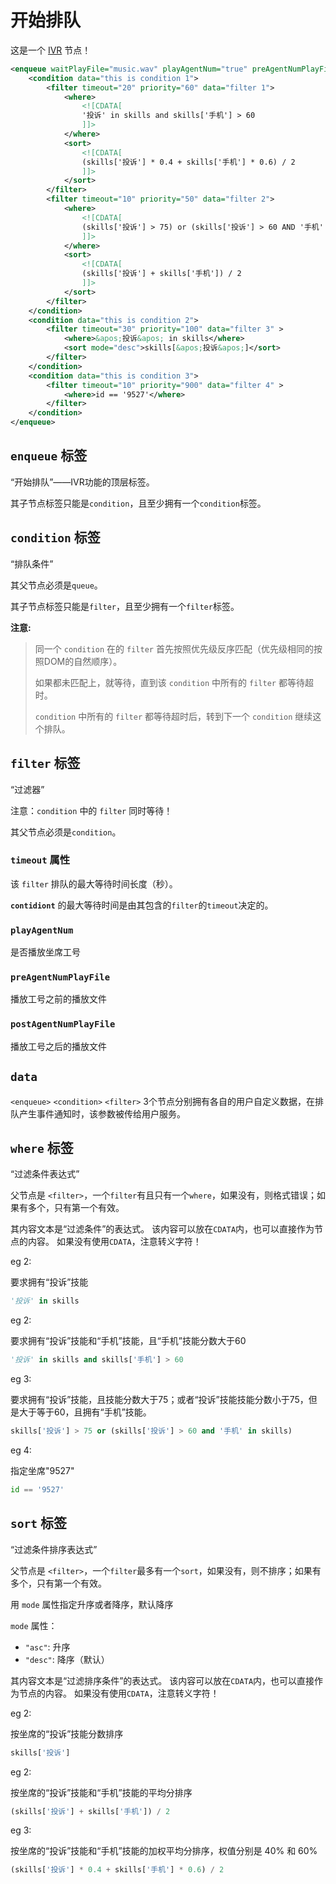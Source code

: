 # 开始排队
<!-- toc -->

这是一个 [IVR](../../ivr/index.md) 节点！

```xml
<enqueue waitPlayFile="music.wav" playAgentNum="true" preAgentNumPlayFile="坐席.wav" postAgentNumPlayFile="为您服务.wav" data="my queue data">
    <condition data="this is condition 1">
        <filter timeout="20" priority="60" data="filter 1">
            <where>
                <![CDATA[
                '投诉' in skills and skills['手机'] > 60
                ]]>
            </where>
            <sort>
                <![CDATA[
                (skills['投诉'] * 0.4 + skills['手机'] * 0.6) / 2
                ]]>
            </sort>
        </filter>
        <filter timeout="10" priority="50" data="filter 2">
            <where>
                <![CDATA[
                (skills['投诉'] > 75) or (skills['投诉'] > 60 AND '手机' in skills)
                ]]>
            </where>
            <sort>
                <![CDATA[
                (skills['投诉'] + skills['手机']) / 2
                ]]>
            </sort>
        </filter>
    </condition>
    <condition data="this is condition 2">
        <filter timeout="30" priority="100" data="filter 3" >
            <where>&apos;投诉&apos; in skills</where>
            <sort mode="desc">skills[&apos;投诉&apos;]</sort>
        </filter>
    </condition>
    <condition data="this is condition 3">
        <filter timeout="10" priority="900" data="filter 4" >
            <where>id == '9527'</where>
        </filter>
    </condition>
</enqueue>
```

## `enqueue` 标签
“开始排队”——IVR功能的顶层标签。

其子节点标签只能是`condition`，且至少拥有一个`condition`标签。

## `condition` 标签
“排队条件”

其父节点必须是`queue`。

其子节点标签只能是`filter`，且至少拥有一个`filter`标签。

**注意:**

> 同一个 `condition` 在的 `filter` 首先按照优先级反序匹配（优先级相同的按照DOM的自然顺序）。
> 
> 如果都未匹配上，就等待，直到该 `condition` 中所有的 `filter` 都等待超时。
> 
> `condition` 中所有的 `filter` 都等待超时后，转到下一个 `condition` 继续这个排队。

## `filter` 标签
“过滤器”

注意：`condition` 中的 `filter` 同时等待！

其父节点必须是`condition`。

### `timeout` 属性
该 `filter` 排队的最大等待时间长度（秒）。

**`contidiont`** 的最大等待时间是由其包含的`filter`的`timeout`决定的。

### `playAgentNum`
是否播放坐席工号

### `preAgentNumPlayFile`
播放工号之前的播放文件

### `postAgentNumPlayFile`
播放工号之后的播放文件

## `data`
`<enqueue>` `<condition>` `<filter>` 3个节点分别拥有各自的用户自定义数据，在排队产生事件通知时，该参数被传给用户服务。

## `where` 标签
“过滤条件表达式”

父节点是 `<filter>`，一个`filter`有且只有一个`where`，如果没有，则格式错误；如果有多个，只有第一个有效。

其内容文本是“过滤条件”的表达式。
该内容可以放在`CDATA`内，也可以直接作为节点的内容。
如果没有使用`CDATA`，注意转义字符！

eg 2:

要求拥有“投诉”技能

```python
'投诉' in skills
```

eg 2:

要求拥有“投诉”技能和“手机”技能，且“手机”技能分数大于60

```python
'投诉' in skills and skills['手机'] > 60
```

eg 3:

要求拥有“投诉”技能，且技能分数大于75；或者“投诉”技能技能分数小于75，但是大于等于60，且拥有“手机”技能。

```python
skills['投诉'] > 75 or (skills['投诉'] > 60 and '手机' in skills)
```

eg 4:

指定坐席"9527"

```python
id == '9527'
```

## `sort` 标签
“过滤条件排序表达式”

父节点是 `<filter>`，一个`filter`最多有一个`sort`，如果没有，则不排序；如果有多个，只有第一个有效。

用 `mode` 属性指定升序或者降序，默认降序

`mode` 属性：

- `"asc"`: 升序
- `"desc"`: 降序（默认）

其内容文本是“过滤排序条件”的表达式。
该内容可以放在`CDATA`内，也可以直接作为节点的内容。
如果没有使用`CDATA`，注意转义字符！

eg 2:

按坐席的“投诉”技能分数排序

```python
skills['投诉']
```

eg 2:

按坐席的“投诉”技能和“手机”技能的平均分排序

```python
(skills['投诉'] + skills['手机']) / 2
```

eg 3:

按坐席的“投诉”技能和“手机”技能的加权平均分排序，权值分别是 40% 和 60%

```python
(skills['投诉'] * 0.4 + skills['手机'] * 0.6) / 2
```
